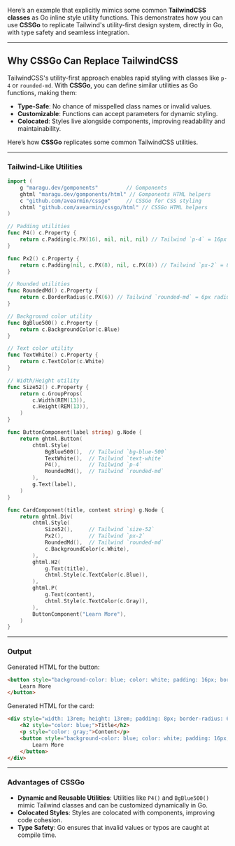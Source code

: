 Here’s an example that explicitly mimics some common **TailwindCSS classes** as Go inline style utility functions. This demonstrates how you can use **CSSGo** to replicate Tailwind's utility-first design system, directly in Go, with type safety and seamless integration.

---

## **Why CSSGo Can Replace TailwindCSS**

TailwindCSS's utility-first approach enables rapid styling with classes like `p-4` or `rounded-md`. With **CSSGo**, you can define similar utilities as Go functions, making them:
- **Type-Safe**: No chance of misspelled class names or invalid values.
- **Customizable**: Functions can accept parameters for dynamic styling.
- **Colocated**: Styles live alongside components, improving readability and maintainability.

Here’s how **CSSGo** replicates some common TailwindCSS utilities.

---

### **Tailwind-Like Utilities**

```go
import (
	g "maragu.dev/gomponents"         // Gomponents
	ghtml "maragu.dev/gomponents/html" // Gomponents HTML helpers
	c "github.com/avearmin/cssgo"     // CSSGo for CSS styling
	chtml "github.com/avearmin/cssgo/html" // CSSGo HTML helpers
)

// Padding utilities
func P4() c.Property {
	return c.Padding(c.PX(16), nil, nil, nil) // Tailwind `p-4` = 16px padding
}

func Px2() c.Property {
	return c.Padding(nil, c.PX(8), nil, c.PX(8)) // Tailwind `px-2` = 8px horizontal padding
}

// Rounded utilities
func RoundedMd() c.Property {
	return c.BorderRadius(c.PX(6)) // Tailwind `rounded-md` = 6px radius
}

// Background color utility
func BgBlue500() c.Property {
	return c.BackgroundColor(c.Blue)
}

// Text color utility
func TextWhite() c.Property {
	return c.TextColor(c.White)
}

// Width/Height utility
func Size52() c.Property {
    return c.GroupProps(
        c.Width(REM(13)),
        c.Height(REM(13)),
    )
}

func ButtonComponent(label string) g.Node {
	return ghtml.Button(
		chtml.Style(
			BgBlue500(),  // Tailwind `bg-blue-500`
			TextWhite(),  // Tailwind `text-white`
			P4(),         // Tailwind `p-4`
			RoundedMd(),  // Tailwind `rounded-md`
		),
		g.Text(label),
	)
}

func CardComponent(title, content string) g.Node {
	return ghtml.Div(
		chtml.Style(
			Size52(),     // Tailwind `size-52`
			Px2(),        // Tailwind `px-2`
			RoundedMd(),  // Tailwind `rounded-md`
			c.BackgroundColor(c.White),
		),
		ghtml.H2(
			g.Text(title),
			chtml.Style(c.TextColor(c.Blue)),
		),
		ghtml.P(
			g.Text(content),
			chtml.Style(c.TextColor(c.Gray)),
		),
		ButtonComponent("Learn More"),
	)
}
```

---

### **Output**

Generated HTML for the button:
```html
<button style="background-color: blue; color: white; padding: 16px; border-radius: 6px;">
    Learn More
</button>
```

Generated HTML for the card:
```html
<div style="width: 13rem; height: 13rem; padding: 8px; border-radius: 6px; background-color: white;">
    <h2 style="color: blue;">Title</h2>
    <p style="color: gray;">Content</p>
    <button style="background-color: blue; color: white; padding: 16px; border-radius: 6px;">
        Learn More
    </button>
</div>
```

---

### **Advantages of CSSGo**
- **Dynamic and Reusable Utilities**: Utilities like `P4()` and `BgBlue500()` mimic Tailwind classes and can be customized dynamically in Go.
- **Colocated Styles**: Styles are colocated with components, improving code cohesion.
- **Type Safety**: Go ensures that invalid values or typos are caught at compile time.